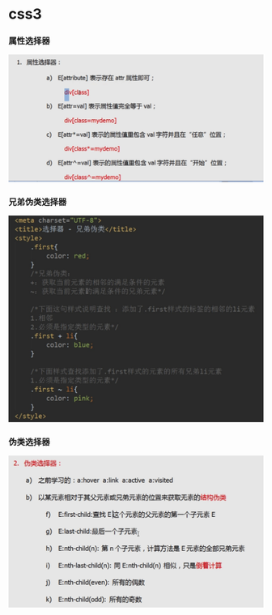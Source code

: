 # css3

### 属性选择器
![属性选择器](imgs/02.jpg)

### 兄弟伪类选择器
![兄弟伪类选择器](imgs/01.jpg)

### 伪类选择器
![伪类选择器](imgs/03.jpg)